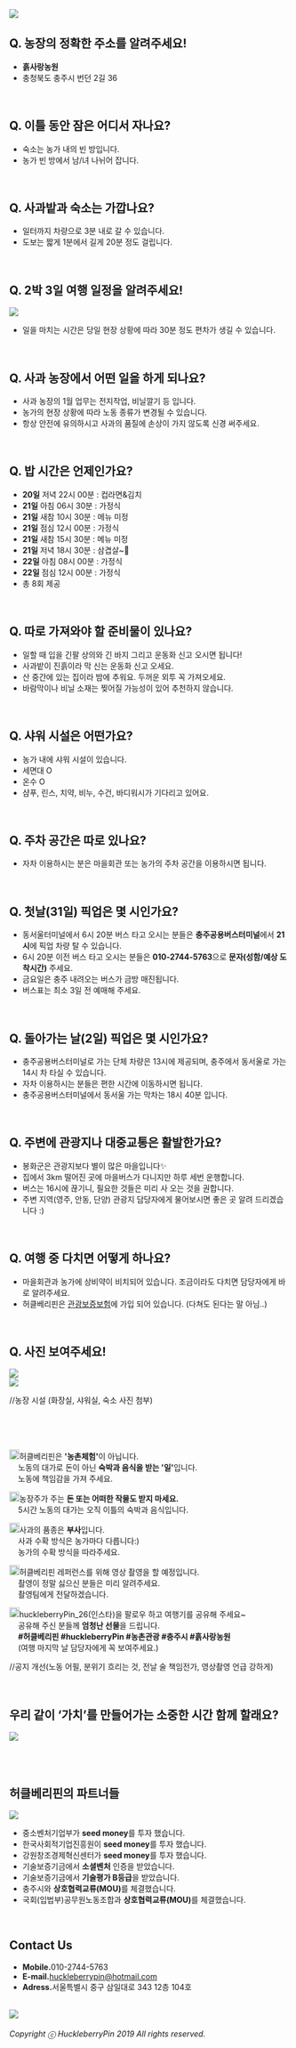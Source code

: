 <img src="https://raw.githubusercontent.com/SUWANKIM/ReadMe_season2/master/sewol.png">

<br>

## Q. 농장의 정확한 주소를 알려주세요!

- <b>흙사랑농원</b> 
- 충청북도 충주시 번던 2길 36

<br>

## Q. 이틀 동안 잠은 어디서 자나요?

- 숙소는 농가 내의 빈 방입니다.
- 농가 빈 방에서 남/녀 나뉘어 잡니다.<br> 

<br>

## Q. 사과밭과 숙소는 가깝나요?

- 일터까지 차량으로 3분 내로 갈 수 있습니다.
- 도보는 짧게 1분에서 길게 20분 정도 걸립니다.

<br>

## Q. 2박 3일 여행 일정을 알려주세요!

<img src="https://raw.githubusercontent.com/SUWANKIM/ReadMe/master/last_process.png">

- 일을 마치는 시간은 당일 현장 상황에 따라 30분 정도 편차가 생길 수 있습니다. 

<br>

## Q. 사과 농장에서 어떤 일을 하게 되나요?
 
- 사과 농장의 1월 업무는 전지작업, 비닐깔기 등 입니다.<br>
- 농가의 현장 상황에 따라 노동 종류가 변경될 수 있습니다.<br>
- 항상 안전에 유의하시고 사과의 품질에 손상이 가지 않도록 신경 써주세요.

<br>

## Q. 밥 시간은 언제인가요? 

- <b>20일</b>  저녁 22시 00분 : 컵라면&김치
- <b>21일</b>  아침 06시 30분 : 가정식
- <b>21일</b>  새참 10시 30분 : 메뉴 미정
- <b>21일</b>  점심 12시 00분 : 가정식
- <b>21일</b>  새참 15시 30분 : 메뉴 미정
- <b>21일</b>  저녁 18시 30분 : 삼겹살~🥓
- <b>22일</b> 아침 08시 00분 : 가정식
- <b>22일</b> 점심 12시 00분 : 가정식
- 총 8회 제공

<br>

## Q. 따로 가져와야 할 준비물이 있나요?

- 일할 때 입을 긴팔 상의와 긴 바지 그리고 운동화 신고 오시면 됩니다!
- 사과밭이 진흙이라 막 신는 운동화 신고 오세요.
- 산 중간에 있는 집이라 밤에 추워요. 두꺼운 외투 꼭 가져오세요.
- 바람막이나 비닐 소재는 찢어질 가능성이 있어 추천하지 않습니다.

<br>

## Q. 샤워 시설은 어떤가요?

- 농가 내에 샤워 시설이 있습니다.
- 세면대 O
- 온수 O
- 샴푸, 린스, 치약, 비누, 수건, 바디워시가 기다리고 있어요.

<br>

## Q. 주차 공간은 따로 있나요?

- 자차 이용하시는 분은 마을회관 또는 농가의 주차 공간을 이용하시면 됩니다.

<br>

## Q. 첫날(31일) 픽업은 몇 시인가요?

- 동서울터미널에서 6시 20분 버스 타고 오시는 분들은 <b>충주공용버스터미널</b>에서 <b>21시</b>에 픽업 차량 탈 수 있습니다.
- 6시 20분 이전 버스 타고 오시는 분들은 <b>010-2744-5763</b>으로 <b>문자(성함/예상 도착시간)</b> 주세요.
- 금요일은 충주 내려오는 버스가 금방 매진됩니다. 
- 버스표는 최소 3일 전 예매해 주세요.

<br>

## Q. 돌아가는 날(2일) 픽업은 몇 시인가요?

- 충주공용버스터미널로 가는 단체 차량은 13시에 제공되며, 충주에서 동서울로 가는 14시 차 타실 수 있습니다.
- 자차 이용하시는 분들은 편한 시간에 이동하시면 됩니다.
- 충주공용버스터미널에서 동서울 가는 막차는 18시 40분 입니다.

<br>

## Q. 주변에 관광지나 대중교통은 활발한가요?

- 봉화군은 관광지보다 별이 많은 마을입니다✨
- 집에서 3km 떨어진 곳에 마을버스가 다니지만 하루 세번 운행합니다. 
- 버스는 16시에 끊기니, 필요한 것들은 미리 사 오는 것을 권합니다.
- 주변 지역(영주, 안동, 단양) 관광지 담당자에게 물어보시면 좋은 곳 알려 드리겠습니다 :)

<br>

## Q. 여행 중 다치면 어떻게 하나요?

- 마을회관과 농가에 상비약이 비치되어 있습니다. 조금이라도 다치면 담당자에게 바로 알려주세요.
- 허클베리핀은 [관광보증보험](https://raw.githubusercontent.com/SUWANKIM/ReadMe/master/insurance.png)에 가입 되어 있습니다. (다쳐도 된다는 말 아님..)

<br>

## Q. 사진 보여주세요!

<img src="https://raw.githubusercontent.com/SUWANKIM/ReadMe/master/pic1.png">
<br>
<img src="https://raw.githubusercontent.com/SUWANKIM/ReadMe/master/pic2.png">

//농장 시설 (화장실, 샤워실, 숙소 사진 첨부)


<br>
<br>
<br>

<p><img src="https://raw.githubusercontent.com/SUWANKIM/ReadMe/master/pin.jpg" alt="라라라" 
        width="18" height="18">허클베리핀은 <b>'농촌체험'</b>이 아닙니다. <br>&nbsp;&nbsp;&nbsp;&nbsp;노동의 대가로 돈이 아닌 <b>숙박과 음식을 받는 '일'</b>입니다. <br>&nbsp;&nbsp;&nbsp;&nbsp;노동에 책임감을 가져 주세요.</p>



<p><img src="https://raw.githubusercontent.com/SUWANKIM/ReadMe/master/pin.jpg" alt="라라라" 
        width="18" height="18">농장주가 주는 <b>돈 또는 어떠한 작물도 받지 마세요.</b> <br>&nbsp;&nbsp;&nbsp;&nbsp;5시간 노동의 대가는 오직 이틀의 숙박과 음식입니다.</p>
        


<p><img src="https://raw.githubusercontent.com/SUWANKIM/ReadMe/master/pin.jpg" alt="라라라" 
        width="18" height="18">사과의 품종은 <b>부사</b>입니다.<br>&nbsp;&nbsp;&nbsp;&nbsp;사과 수확 방식은 농가마다 다릅니다:)<br>&nbsp;&nbsp;&nbsp;&nbsp;농가의 수확 방식을 따라주세요.</p>


<p><img src="https://raw.githubusercontent.com/SUWANKIM/ReadMe/master/pin.jpg" alt="라라라" 
        width="18" height="18">허클베리핀 레퍼런스를 위해 영상 촬영을 할 예정입니다.<br>&nbsp;&nbsp;&nbsp;&nbsp;촬영이 정말 싫으신 분들은 미리 알려주세요.<br>&nbsp;&nbsp;&nbsp;&nbsp;촬영팀에게 전달하겠습니다.</p>
        

<p><img src="https://raw.githubusercontent.com/SUWANKIM/ReadMe/master/pin.jpg" alt="라라라" 
       width="18" height="18">huckleberryPin_26(인스타)을 팔로우 하고 여행기를 공유해 주세요~<br>&nbsp;&nbsp;&nbsp;&nbsp;공유해 주신 분들께 <b>엄청난 선물</b>을 드립니다.<br>&nbsp;&nbsp;&nbsp;&nbsp;<b>#허클베리핀 #huckleberryPin #농촌관광 #충주시 #흙사랑농원 </b><br>&nbsp;&nbsp;&nbsp;&nbsp;(여행 마지막 날 담당자에게 꼭 보여주세요.)</p>        

//공지 개선(노동 어필, 분위기 흐리는 것, 전날 술 책임전가, 영상촬영 언급 강하게)


<br>


## 우리 같이 ‘가치’를 만들어가는 소중한 시간 함께 할래요?

<img src="https://raw.githubusercontent.com/SUWANKIM/Read-Me/master/catchphraseeeee.png">


<br><br>


## 허클베리핀의 파트너들

<img src="https://raw.githubusercontent.com/SUWANKIM/ReadMe/master/logo.png">

- 중소벤처기업부가 <b>seed money</b>를 투자 했습니다.<br>
- 한국사회적기업진흥원이 <b>seed money</b>를 투자 했습니다.<br>
- 강원창조경제혁신센터가 <b>seed money</b>를 투자 했습니다.<br>
- 기술보증기금에서 <b>소셜벤처</b> 인증을 받았습니다.<br>
- 기술보증기금에서 <b>기술평가 B등급</b>을 받았습니다.<br>
- 충주시와 <b>상호협력교류(MOU)</b>를 체결했습니다.
- 국회(입법부)공무원노동조합과 <b>상호협력교류(MOU)</b>를 체결했습니다.

<br>

## Contact Us

- <b>Mobile.</b>010-2744-5763
- <b>E-mail.</b>huckleberrypin@hotmail.com
- <b>Adress.</b>서울특별시 중구 삼일대로 343 12층 104호

<br>


<img src="https://raw.githubusercontent.com/SUWANKIM/ReadMe/master/under_pin.png">



<h6>Copyright ⓒ HuckleberryPin 2019 All rights reserved.</h6>
